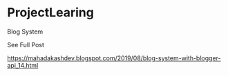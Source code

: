 # ProjectLearing
Blog System

See Full Post 

https://mahadakashdev.blogspot.com/2019/08/blog-system-with-blogger-api_14.html

